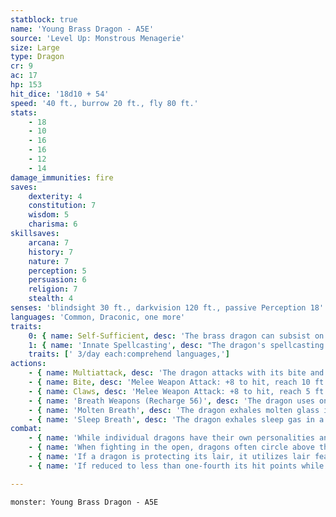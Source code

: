 ```yaml
---
statblock: true
name: 'Young Brass Dragon - A5E'
source: 'Level Up: Monstrous Menagerie'
size: Large
type: Dragon
cr: 9
ac: 17
hp: 153
hit_dice: '18d10 + 54'
speed: '40 ft., burrow 20 ft., fly 80 ft.'
stats:
    - 18
    - 10
    - 16
    - 16
    - 12
    - 14
damage_immunities: fire
saves:
    dexterity: 4
    constitution: 7
    wisdom: 5
    charisma: 6
skillsaves:
    arcana: 7
    history: 7
    nature: 7
    perception: 5
    persuasion: 6
    religion: 7
    stealth: 4
senses: 'blindsight 30 ft., darkvision 120 ft., passive Perception 18'
languages: 'Common, Draconic, one more'
traits:
    0: { name: Self-Sufficient, desc: 'The brass dragon can subsist on only a quart of water and a pound of food per day.' }
    1: { name: 'Innate Spellcasting', desc: "The dragon's spellcasting ability is Charisma (save DC 14). It can innately cast the following spells, requiring no material components." }
    traits: [' 3/day each:comprehend languages,']
actions:
    - { name: Multiattack, desc: 'The dragon attacks with its bite and twice with its claws.' }
    - { name: Bite, desc: 'Melee Weapon Attack: +8 to hit, reach 10 ft., one target. Hit: 20 (3d10 + 4) piercing damage plus 4 (1d8) fire damage.' }
    - { name: Claws, desc: 'Melee Weapon Attack: +8 to hit, reach 5 ft., one target. Hit: 13 (2d8 + 4) slashing damage.' }
    - { name: 'Breath Weapons (Recharge 56)', desc: 'The dragon uses one of the following breath weapons:' }
    - { name: 'Molten Breath', desc: 'The dragon exhales molten glass in a 40-foot-long, 5-foot-wide line. Each creature in the area makes a DC 15 Dexterity saving throw, taking 38 (11d6) fire damage on a failed save or half damage on a success.' }
    - { name: 'Sleep Breath', desc: 'The dragon exhales sleep gas in a 30-foot cone. Each creature in the area makes a DC 15 Constitution saving throw. On a failure, a creature falls unconscious for 10 minutes or until it takes damage or someone uses an action to wake it.' }
combat:
    - { name: 'While individual dragons have their own personalities and tactics, most rely heavily on their breath weapons', desc: 'They use them whenever they can, preferably from maximum distance and while flying above their enemies.' }
    - { name: 'When fighting in the open, dragons often circle above their enemies as they wait for their breath weapons to recharge', desc: "They only close to melee if their enemies deal significant damage with ranged attacks, or if they can savage an enemy cut off from its allies. Once bloodied, dragons become more aggressive, attacking with bite and claws when their breath weapons aren't available." }
    - { name: 'If a dragon is protecting its lair, it utilizes lair features, traps, allies, and architecture such as escape tunnels to keep up a hit-and-run fight, reappearing only when it has a fully-recharged breath weapon', desc: 'If the dragon is forced into melee combat, it uses its bite and claws against a single foe. If it has legendary actions like Roar and Wing Attack, it uses them to disperse its other enemies.' }
    - { name: 'If reduced to less than one-fourth its hit points while fighting in the open, a dragon flies away', desc: 'However, it fights to the death to defend its lair, unless it can regain the upper hand through tricks or bargains.' }

---
```

```statblock
monster: Young Brass Dragon - A5E
```
